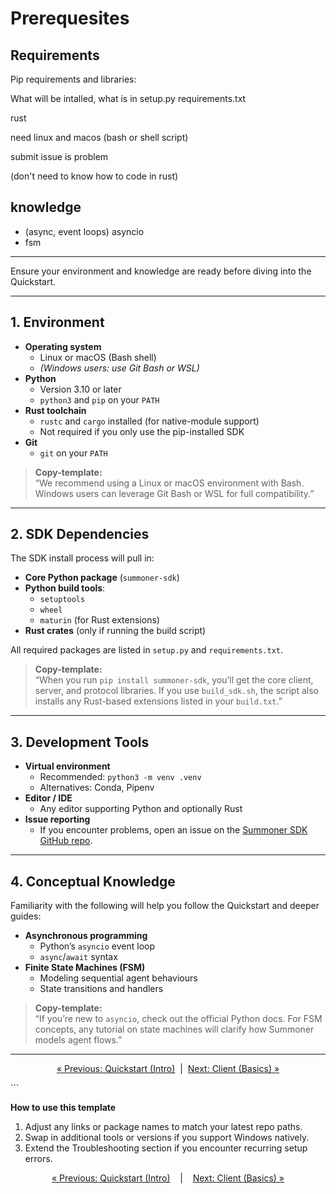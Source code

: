 # Prerequesites


## Requirements
Pip requirements and libraries:

What will be intalled, what is in setup.py
requirements.txt

rust 

need linux and macos (bash or shell script)

submit issue is problem

(don't need to know how to code in rust)

## knowledge

- (async, event loops) asyncio
- fsm


------

Ensure your environment and knowledge are ready before diving into the Quickstart.

---

## 1. Environment

- **Operating system**  
  - Linux or macOS (Bash shell)  
  - *(Windows users: use Git Bash or WSL)*  
- **Python**  
  - Version 3.10 or later  
  - `python3` and `pip` on your `PATH`  
- **Rust toolchain**  
  - `rustc` and `cargo` installed (for native-module support)  
  - Not required if you only use the pip-installed SDK  
- **Git**  
  - `git` on your `PATH`

> **Copy-template:**  
> “We recommend using a Linux or macOS environment with Bash. Windows users can leverage Git Bash or WSL for full compatibility.”

---

## 2. SDK Dependencies

The SDK install process will pull in:

- **Core Python package** (`summoner-sdk`)  
- **Python build tools**:  
  - `setuptools`  
  - `wheel`  
  - `maturin` (for Rust extensions)  
- **Rust crates** (only if running the build script)

All required packages are listed in `setup.py` and `requirements.txt`.

> **Copy-template:**  
> “When you run `pip install summoner-sdk`, you’ll get the core client, server, and protocol libraries. If you use `build_sdk.sh`, the script also installs any Rust-based extensions listed in your `build.txt`.”

---

## 3. Development Tools

- **Virtual environment**  
  - Recommended: `python3 -m venv .venv`  
  - Alternatives: Conda, Pipenv  
- **Editor / IDE**  
  - Any editor supporting Python and optionally Rust  
- **Issue reporting**  
  - If you encounter problems, open an issue on the [Summoner SDK GitHub repo](https://github.com/Summoner-Network/summoner-sdk/issues).

---

## 4. Conceptual Knowledge

Familiarity with the following will help you follow the Quickstart and deeper guides:

- **Asynchronous programming**  
  - Python’s `asyncio` event loop  
  - `async`/`await` syntax  
- **Finite State Machines (FSM)**  
  - Modeling sequential agent behaviours  
  - State transitions and handlers  

> **Copy-template:**  
> “If you’re new to `asyncio`, check out the official Python docs. For FSM concepts, any tutorial on state machines will clarify how Summoner models agent flows.”

---

<p align="center">
  <a href="../index.md">&laquo; Previous: Quickstart (Intro)</a>
  &nbsp;|&nbsp;
  <a href="basics_client.md">Next: Client (Basics) &raquo;</a>
</p>
```

**How to use this template**

1. Adjust any links or package names to match your latest repo paths.
2. Swap in additional tools or versions if you support Windows natively.
3. Extend the Troubleshooting section if you encounter recurring setup errors.




<p align="center">
  <a href="../index.md">&laquo; Previous: Quickstart (Intro)</a> &nbsp;&nbsp;&nbsp;|&nbsp;&nbsp;&nbsp; <a href="basics_client.md">Next: Client (Basics) &raquo;</a>
</p>
